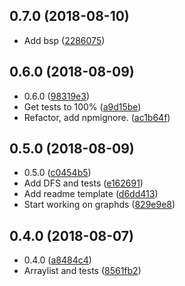 ## 0.7.0 (2018-08-10)

* Add bsp ([2286075](https://github.com/vantreeseba/gameds/commit/2286075))



## 0.6.0 (2018-08-09)

* 0.6.0 ([98319e3](https://github.com/vantreeseba/gameds/commit/98319e3))
* Get tests to 100% ([a9d15be](https://github.com/vantreeseba/gameds/commit/a9d15be))
* Refactor, add npmignore. ([ac1b64f](https://github.com/vantreeseba/gameds/commit/ac1b64f))



## 0.5.0 (2018-08-09)

* 0.5.0 ([c0454b5](https://github.com/vantreeseba/gameds/commit/c0454b5))
* Add DFS and tests ([e162691](https://github.com/vantreeseba/gameds/commit/e162691))
* Add readme template ([d6dd413](https://github.com/vantreeseba/gameds/commit/d6dd413))
* Start working on graphds ([829e9e8](https://github.com/vantreeseba/gameds/commit/829e9e8))



## 0.4.0 (2018-08-07)

* 0.4.0 ([a8484c4](https://github.com/vantreeseba/gameds/commit/a8484c4))
* Arraylist and tests ([8561fb2](https://github.com/vantreeseba/gameds/commit/8561fb2))



